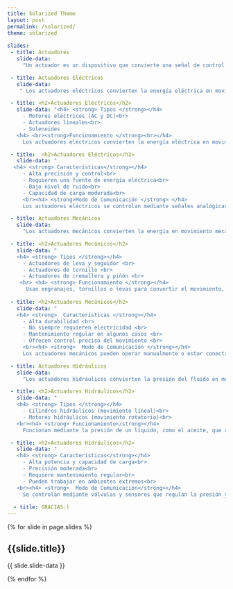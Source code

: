 ```yaml
---
title: Solarized Theme
layout: post
permalink: /solarized/
theme: solarized
 
slides:
 - title: Actuadores
   slide-data: 
     "Un actuador es un dispositivo que convierte una señal de control en movimiento mecánico. Dependiendo de la fuente de energía, se clasifican en eléctricos, mecánicos e hidráulicos."

 - title: Actuadores Eléctricos
   slide-data: 
    " Los actuadores eléctricos convierten la energía eléctrica en movimiento mecánico. Son altamente precisos y controlables, aunque requieren electricidad. Se utilizan en aplicaciones que demandan control exacto y bajo nivel de ruido."

 - title: <h2>Actuadores Eléctricos</h2>
   slide-data: "<h4> <strong> Tipos </strong></h4>
     - Motores eléctricos (AC y DC)<br>
     - Actuadores lineales<br>
     - Solenoides 
   <h4> <br><strong>Funcionamiento </strong><br></h4>
     Los actuadores eléctricos convierten la energía eléctrica en movimiento mediante campos magnéticos o sistemas de engranajes.      Pueden generar movimiento rotativo o lineal."

 - title:  <h2>Actuadores Eléctricos</h2>
   slide-data: "
  <h4> <strong> Características</strong></h4>
     - Alta precisión y control<br>
     - Requieren una fuente de energía eléctrica<br>
     - Bajo nivel de ruido<br>
     - Capacidad de carga moderada<br>
     <br><h4> <strong>Modo de Comunicación </strong> </h4>
     Los actuadores eléctricos se controlan mediante señales analógicas o digitales, como 0-10V o 4-20mA. Se conectan a PLCs o sistemas de automatización."

 - title: Actuadores Mecánicos
   slide-data: 
     "Los actuadores mecánicos convierten la energía en movimiento mecánico utilizando engranajes, palancas o tornillos. Son altamente duraderos y se pueden controlar manual o automáticamente."

 - title: <h2>Actuadores Mecánicos</h2>
   slide-data: "
   <h4> <strong> Tipos </strong></h4>
     - Actuadores de leva y seguidor <br>
     - Actuadores de tornillo <br>
     - Actuadores de cremallera y piñón <br>
    <br> <h4> <strong> Funcionamiento </strong></h4>
      Usan engranajes, tornillos o levas para convertir el movimiento, logrando así un control preciso sobre el movimiento rotatorio o lineal."
      
 - title: <h2>Actuadores Mecánicos</h2>
   slide-data: "
   <h4> <strong>  Características </strong></h4>
     - Alta durabilidad <br>
     - No siempre requieren electricidad <br>
     - Mantenimiento regular en algunos casos <br>
     - Ofrecen control preciso del movimiento <br>
     <br><h4> <strong>  Modo de Comunicación </strong></h4>
     Los actuadores mecánicos pueden operar manualmente o estar conectados a sistemas automáticos mediante sensores o motores. También pueden depender de conexiones mecánicas entre dispositivos."

 - title: Actuadores Hidráulicos
   slide-data: 
     "Los actuadores hidráulicos convierten la presión del fluido en movimiento mecánico. Son ideales para aplicaciones de alta potencia donde se requieren fuerzas elevadas."

 - title: <h2>Actuadores Hidráulicos</h2>
   slide-data: "
   <h4> <strong> Tipos </strong></h4>
     - Cilindros hidráulicos (movimiento lineal)<br>
     - Motores hidráulicos (movimiento rotatorio)<br>
   <br><h4> <strong> Funcionamiento</strong></h4>
     Funcionan mediante la presión de un líquido, como el aceite, que actúa sobre un pistón dentro de un cilindro. Esto permite la generación de grandes fuerzas para mover cargas pesadas."

 - title: <h2>Actuadores Hidráulicos</h2>
   slide-data: "
   <h4> <strong> Características</strong></h4>
     - Alta potencia y capacidad de carga<br>
     - Precisión moderada<br>
     - Requiere mantenimiento regular<br>
     - Pueden trabajar en ambientes extremos<br>
   <br><h4> <strong>  Modo de Comunicación</strong></h4>
     Se controlan mediante válvulas y sensores que regulan la presión y el flujo del fluido. Pueden conectarse a sistemas de control como PLCs mediante señales analógicas o digitales."
  
  - title: GRACIAS:)
---
```


{% for slide in page.slides %}
                    
<section data-background="{% if slide.background %}{{slide.background}}{% else %}{{page.background}}{% endif %}">
  <h1>{{slide.title}}</h1>
  <p>{{ slide.slide-data }}</p>
</section>
                    
{% endfor %}
